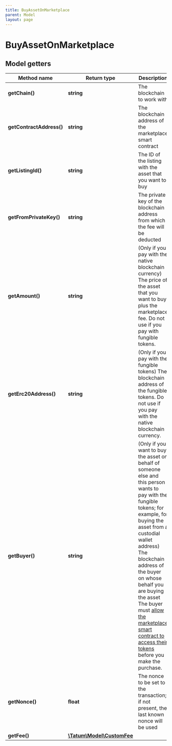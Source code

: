 ```yaml
---
title: BuyAssetOnMarketplace
parent: Model
layout: page
---
```


# BuyAssetOnMarketplace

## Model getters

Method name | Return type | Description | Notes
------------ | ------------- | ------------- | -------------
**getChain()** | **string** | The blockchain to work with | ex.: `ETH`
**getContractAddress()** | **string** | The blockchain address of the marketplace smart contract | ex.: `0x687422eEA2cB73B5d3e242bA5456b782919AFc85`
**getListingId()** | **string** | The ID of the listing with the asset that you want to buy | ex.: `null`
**getFromPrivateKey()** | **string** | The private key of the blockchain address from which the fee will be deducted | ex.: `0x05e150c73f1920ec14caa1e0b6aa09940899678051a78542840c2668ce5080c2`
**getAmount()** | **string** | (Only if you pay with the native blockchain currency) The price of the asset that you want to buy plus the marketplace fee. Do not use if you pay with fungible tokens. | ex.: `1` [optional]
**getErc20Address()** | **string** | (Only if you pay with the fungible tokens) The blockchain address of the fungible tokens. Do not use if you pay with the native blockchain currency. | ex.: `0x687422eEA2cB73B5d3e242bA5456b782919AFc85` [optional]
**getBuyer()** | **string** | (Only if you want to buy the asset on behalf of someone else and this person wants to pay with the fungible tokens; for example, for buying the asset from a custodial wallet address) The blockchain address of the buyer on whose behalf you are buying the asset<br/>The buyer must <a href="https://apidoc.tatum.io/tag/Fungible-Tokens-(ERC-20-or-compatible)#operation/Erc20Approve" target="_blank">allow the marketplace smart contract to access their tokens</a> before you make the purchase. | ex.: `0x587422eEA2cB73B5d3e242bA5456b782919AFc85` [optional]
**getNonce()** | **float** | The nonce to be set to the transaction; if not present, the last known nonce will be used | ex.: `1` [optional]
**getFee()** | [**\Tatum\Model\CustomFee**](../CustomFee) |  | ex.: `null` [optional]

